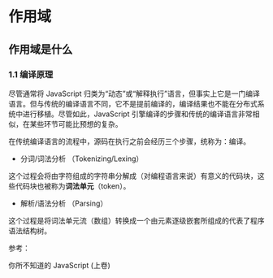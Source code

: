 # 作用域

## 作用域是什么

### 1.1 编译原理

尽管通常将 JavaScript 归类为“动态”或“解释执行”语言，但事实上它是一门编译语言。但与传统的编译语言不同，它不是提前编译的，编译结果也不能在分布式系统中进行移植。尽管如此，JavaScript 引擎编译的步骤和传统的编译语言非常相似，在某些环节可能比预想的复杂。

在传统编译语言的流程中，源码在执行之前会经历三个步骤，统称为：编译。

- 分词/词法分析 （Tokenizing/Lexing）

这个过程会将由字符组成的字符串分解成（对编程语言来说）有意义的代码块，这些代码块也被称为**词法单元**（token）。

- 解析/语法分析 （Parsing）

这个过程是将词法单元流（数组）转换成一个由元素逐级嵌套所组成的代表了程序语法结构树。

参考：

你所不知道的 JavaScript (上卷)

